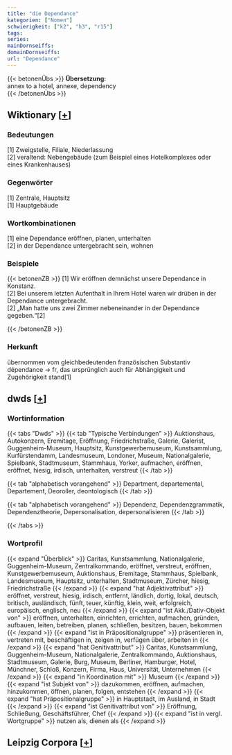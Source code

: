 ```yaml
---
title: "die Dependance"
kategorien: ["Nomen"]
schwierigkeit: ["k2", "h3", "r15"]
tags:
series:
mainDornseiffs:
domainDornseiffs:
url: "Dependance"
---
```


{{< betonenÜbs >}}
**Übersetzung:**  
annex to a hotel, annexe, dependency  
{{< /betonenÜbs >}}

## Wiktionary [[+](https://de.wiktionary.org/wiki/Dependance)]

### Bedeutungen
[1] Zweigstelle, Filiale, Niederlassung  
[2] veraltend: Nebengebäude (zum Beispiel eines Hotelkomplexes oder eines Krankenhauses)  

### Gegenwörter
[1] Zentrale, Hauptsitz  
[1] Hauptgebäude  

### Wortkombinationen
[1] eine Dependance eröffnen, planen, unterhalten  
[2] in der Dependance untergebracht sein, wohnen  

### Beispiele
{{< betonenZB >}}
[1] Wir eröffnen demnächst unsere Dependance in Konstanz.  
[2] Bei unserem letzten Aufenthalt in Ihrem Hotel waren wir drüben in der Dependance untergebracht.  
[2] „Man hatte uns zwei Zimmer nebeneinander in der Dependance gegeben.“[2]  

{{< /betonenZB >}}
### Herkunft
übernommen vom gleichbedeutenden französischen Substantiv dépendance → fr, das ursprünglich auch für Abhängigkeit und Zugehörigkeit stand[1]  



## dwds [[+](https://www.dwds.de/wb/Dependance)]

### Wortinformation
{{< tabs "Dwds" >}}
{{< tab "Typische Verbindungen" >}}
Auktionshaus, Autokonzern, Eremitage, Eröffnung, Friedrichstraße, Galerie, Galerist, Guggenheim-Museum, Hauptsitz, Kunstgewerbemuseum, Kunstsammlung, Kurfürstendamm, Landesmuseum, Londoner, Museum, Nationalgalerie, Spielbank, Stadtmuseum, Stammhaus, Yorker, aufmachen, eröffnen, eröffnet, hiesig, irdisch, unterhalten, verstreut
{{< /tab >}}

{{< tab "alphabetisch vorangehend" >}}
Department, departemental, Departement, Deoroller, deontologisch
{{< /tab >}}

{{< tab "alphabetisch vorangehend" >}}
Dependenz, Dependenzgrammatik, Dependenztheorie, Depersonalisation, depersonalisieren
{{< /tab >}}

{{< /tabs >}}

### Wortprofil
{{< expand "Überblick" >}} Caritas, Kunstsammlung, Nationalgalerie, Guggenheim-Museum, Zentralkommando, eröffnet, verstreut, eröffnen, Kunstgewerbemuseum, Auktionshaus, Eremitage, Stammhaus, Spielbank, Landesmuseum, Hauptsitz, unterhalten, Stadtmuseum, Zürcher, hiesig, Friedrichstraße {{< /expand >}}
{{< expand "hat Adjektivattribut" >}} eröffnet, verstreut, hiesig, irdisch, entfernt, ländlich, dortig, lokal, deutsch, britisch, ausländisch, fünft, teuer, künftig, klein, weit, erfolgreich, europäisch, englisch, neu {{< /expand >}}
{{< expand "ist Akk./Dativ-Objekt von" >}} eröffnen, unterhalten, einrichten, errichten, aufmachen, gründen, aufbauen, leiten, betreiben, planen, schließen, besitzen, bauen, bekommen {{< /expand >}}
{{< expand "ist in Präpositionalgruppe" >}} präsentieren in, vertreten mit, beschäftigen in, zeigen in, verfügen über, arbeiten in {{< /expand >}}
{{< expand "hat Genitivattribut" >}} Caritas, Kunstsammlung, Guggenheim-Museum, Nationalgalerie, Zentralkommando, Auktionshaus, Stadtmuseum, Galerie, Burg, Museum, Berliner, Hamburger, Hotel, Münchner, Schloß, Konzern, Firma, Haus, Universität, Unternehmen {{< /expand >}}
{{< expand "in Koordination mit" >}} Museum {{< /expand >}}
{{< expand "ist Subjekt von" >}} dazukommen, eröffnen, aufmachen, hinzukommen, öffnen, planen, folgen, entstehen {{< /expand >}}
{{< expand "hat Präpositionalgruppe" >}} in Hauptstadt, im Ausland, in Stadt {{< /expand >}}
{{< expand "ist Genitivattribut von" >}} Eröffnung, Schließung, Geschäftsführer, Chef {{< /expand >}}
{{< expand "ist in vergl. Wortgruppe" >}} nutzen als, dienen als {{< /expand >}}

## Leipzig Corpora [[+](https://corpora.uni-leipzig.de/en/res?word=Dependance&corpusId=deu_newscrawl-public_2018)]

